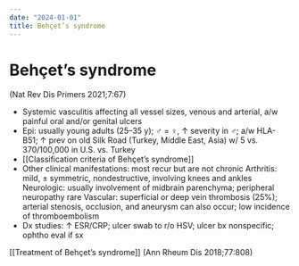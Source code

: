 ```yaml
---
date: "2024-01-01"
title: Behçet’s syndrome
---
```


# Behçet’s syndrome

(Nat Rev Dis Primers 2021;7:67)
* Systemic vasculitis affecting all vessel sizes, venous and arterial, a/w painful oral and/or genital ulcers
* Epi: usually young adults (25–35 y); ♂ = ♀, ↑ severity in ♂; a/w HLA-B51; ↑ prev on old Silk Road (Turkey, Middle East, Asia) w/ 5 vs. 370/100,000 in U.S. vs. Turkey
* [[Classification criteria of Behçet’s syndrome]] 
* Other clinical manifestations: most recur but are not chronic
Arthritis: mild, ± symmetric, nondestructive, involving knees and ankles
Neurologic: usually involvement of midbrain parenchyma; peripheral neuropathy rare
Vascular: superficial or deep vein thrombosis (25%); arterial stenosis, occlusion, and aneurysm can also occur; low incidence of thromboembolism
* Dx studies: ↑ ESR/CRP; ulcer swab to r/o HSV; ulcer bx nonspecific; ophtho eval if sx

[[Treatment of Behçet’s syndrome]] (Ann Rheum Dis 2018;77:808)
